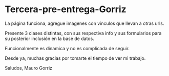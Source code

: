 # Tercera-pre-entrega-Gorriz

La página funciona, agregue imagenes con vinculos que llevan a otras urls.

Presente 3 clases distintas, con sus respectiva info y sus formularios para su posterior inclusión en la base de datos.

Funcionalmente es dinamica y no es complicada de seguir.

Desde ya, muchas gracias por tomarte el tiempo de ver mi trabajo.

Saludos, Mauro Gorriz
